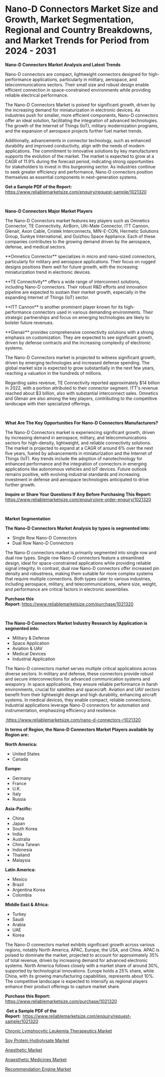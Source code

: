 <p><h1>Nano-D Connectors Market Size and Growth, Market Segmentation, Regional and Country Breakdowns, and Market Trends for Period from 2024 -  2031</h1></p><p><strong>Nano-D Connectors Market Analysis and Latest Trends</strong></p>
<p><p>Nano-D connectors are compact, lightweight connectors designed for high-performance applications, particularly in military, aerospace, and telecommunications sectors. Their small size and robust design enable efficient connection in space-constrained environments while providing reliable electrical performance.</p><p>The Nano-D Connectors Market is poised for significant growth, driven by the increasing demand for miniaturization in electronic devices. As industries push for smaller, more efficient components, Nano-D connectors offer an ideal solution, facilitating the integration of advanced technologies. The growth of the Internet of Things (IoT), military modernization programs, and the expansion of aerospace projects further fuel market trends.</p><p>Additionally, advancements in connector technology, such as enhanced durability and improved conductivity, align with the needs of modern applications. The commitment to innovative solutions by key manufacturers supports the evolution of the market. The market is expected to grow at a CAGR of 11.9% during the forecast period, indicating strong opportunities for stakeholders to invest in this burgeoning sector. As industries continue to seek greater efficiency and performance, Nano-D connectors position themselves as essential components in next-generation systems.</p></p>
<p><strong>Get a Sample PDF of the Report:&nbsp;</strong> <a href="https://www.reliablemarketsize.com/enquiry/request-sample/1021320?utm_campaign=1838&utm_medium=2&utm_source=Github&utm_content=ia&utm_term=04122024&utm_id=nano-d-connectors">https://www.reliablemarketsize.com/enquiry/request-sample/1021320</a></p>
<p>&nbsp;</p>
<p><strong>Nano-D Connectors Major Market Players</strong></p>
<p><p>The Nano-D Connectors market features key players such as Omnetics Connector, TE Connectivity, AirBorn, Ulti-Mate Connector, ITT Cannon, Glenair, Axon Cable, Cristek Interconnects, MIN-E-CON, Hermetic Solutions Group, Sunkye International, and Guizhou Space Appliance. Each of these companies contributes to the growing demand driven by the aerospace, defense, and medical sectors.</p><p>**Omnetics Connector** specializes in micro and nano-sized connectors, particularly for military and aerospace applications. Their focus on rugged designs positions them well for future growth, with the increasing miniaturization trend in electronic devices.</p><p>**TE Connectivity** offers a wide range of interconnect solutions, including Nano-D connectors. Their robust R&D efforts and innovation pipeline are expected to sustain their market growth, especially in the expanding Internet of Things (IoT) sector.</p><p>**ITT Cannon** is another prominent player known for its high-performance connectors used in various demanding environments. Their strategic partnerships and focus on emerging technologies are likely to bolster future revenues.</p><p>**Glenair** provides comprehensive connectivity solutions with a strong emphasis on customization. They are expected to see significant growth, driven by defense contracts and the increasing complexity of electronic systems.</p><p>The Nano-D Connectors market is projected to witness significant growth, driven by emerging technologies and increased defense spending. The global market size is expected to grow substantially in the next few years, reaching a valuation in the hundreds of millions.</p><p>Regarding sales revenue, TE Connectivity reported approximately $14 billion in 2022, with a portion attributed to their connector segment. ITT's revenue reached about $3 billion, also with substantial interconnect sales. Omnetics and Glenair are also among the key players, contributing to the competitive landscape with their specialized offerings.</p></p>
<p>&nbsp;</p>
<p><strong>What Are The Key Opportunities For Nano-D Connectors Manufacturers?</strong></p>
<p><p>The Nano-D Connectors market is experiencing significant growth, driven by increasing demand in aerospace, military, and telecommunications sectors for high-density, lightweight, and reliable connectivity solutions. The market is projected to expand at a CAGR of around 6% over the next five years, fueled by advancements in miniaturization and the Internet of Things (IoT). Key trends include the adoption of nanotechnology for enhanced performance and the integration of connectors in emerging applications like autonomous vehicles and IoT devices. Future outlook remains positive, with evolving industrial standards and increasing investment in defense and aerospace technologies anticipated to drive further growth.</p></p>
<p><strong>Inquire or Share Your Questions If Any Before Purchasing This Report:</strong> <a href="https://www.reliablemarketsize.com/enquiry/pre-order-enquiry/1021320?utm_campaign=1838&utm_medium=2&utm_source=Github&utm_content=ia&utm_term=04122024&utm_id=nano-d-connectors">https://www.reliablemarketsize.com/enquiry/pre-order-enquiry/1021320</a></p>
<p>&nbsp;</p>
<p><strong>Market Segmentation</strong></p>
<p><strong>The Nano-D Connectors Market Analysis by types is segmented into:</strong></p>
<p><ul><li>Single Row Nano-D Connectors</li><li>Dual Row Nano-D Connectors</li></ul></p>
<p><p>The Nano-D connectors market is primarily segmented into single row and dual row types. Single row Nano-D connectors feature a streamlined design, ideal for space-constrained applications while providing reliable signal integrity. In contrast, dual row Nano-D connectors offer increased pin density and robustness, making them suitable for more complex systems that require multiple connections. Both types cater to various industries, including aerospace, military, and telecommunications, where size, weight, and performance are critical factors in electronic assemblies.</p></p>
<p><strong>Purchase this Report:&nbsp;</strong><a href="https://www.reliablemarketsize.com/purchase/1021320?utm_campaign=1838&utm_medium=2&utm_source=Github&utm_content=ia&utm_term=04122024&utm_id=nano-d-connectors">https://www.reliablemarketsize.com/purchase/1021320</a></p>
<p>&nbsp;</p>
<p><strong>The Nano-D Connectors Market Industry Research by Application is segmented into:</strong></p>
<p><ul><li>Military & Defense</li><li>Space Application</li><li>Aviation & UAV</li><li>Medical Devices</li><li>Industrial Application</li></ul></p>
<p><p>The Nano-D connectors market serves multiple critical applications across diverse sectors. In military and defense, these connectors provide robust and secure interconnections for advanced communication systems and weaponry. In space applications, they ensure reliable performance in harsh environments, crucial for satellites and spacecraft. Aviation and UAV sectors benefit from their lightweight design and high durability, enhancing aircraft systems. In medical devices, they enable compact, reliable connections. Industrial applications leverage Nano-D connectors for automation and instrumentation, emphasizing efficiency and resilience.</p></p>
<p><a href="https://www.reliablemarketsize.com/nano-d-connectors-r1021320?utm_campaign=1838&utm_medium=2&utm_source=Github&utm_content=ia&utm_term=04122024&utm_id=nano-d-connectors">&nbsp;https://www.reliablemarketsize.com/nano-d-connectors-r1021320</a></p>
<p><strong>In terms of Region, the Nano-D Connectors Market Players available by Region are:</strong></p>
<p>
    <p> <strong> North America: </strong>
        <ul>
            <li>United States</li>
            <li>Canada</li>
        </ul>
        </p> 
    <p> <strong> Europe: </strong>
        <ul>
            <li>Germany</li>
            <li>France</li>
            <li>U.K.</li>
            <li>Italy</li>
            <li>Russia</li>
        </ul>
        </p> 
    <p> <strong> Asia-Pacific: </strong>
        <ul>
            <li>China</li>
            <li>Japan</li>
            <li>South Korea</li>
            <li>India</li>
            <li>Australia</li>
            <li>China Taiwan</li>
            <li>Indonesia</li>
            <li>Thailand</li>
            <li>Malaysia</li>
        </ul>
        </p> 
    <p> <strong> Latin America: </strong>
        <ul>
            <li>Mexico</li>
            <li>Brazil</li>
            <li>Argentina Korea</li>
            <li>Colombia</li>
        </ul>
        </p> 
    <p> <strong> Middle East & Africa: </strong>
        <ul>
            <li>Turkey</li>
            <li>Saudi</li>
            <li>Arabia</li>
            <li>UAE</li>
            <li>Korea</li>
        </ul>
    </p>
    </p>
<p><p>The Nano-D connectors market exhibits significant growth across various regions, notably North America, APAC, Europe, the USA, and China. APAC is poised to dominate the market, projected to account for approximately 35% of total revenue, driven by increasing demand for advanced electronic systems. North America follows closely with a market share of around 30%, supported by technological innovations. Europe holds a 25% share, while China, with its growing manufacturing capabilities, represents about 10%. The competitive landscape is expected to intensify as regional players enhance their product offerings to capture market share.</p></p>
<p><strong>Purchase this Report: </strong><a href="https://www.reliablemarketsize.com/purchase/1021320?utm_campaign=1838&utm_medium=2&utm_source=Github&utm_content=ia&utm_term=04122024&utm_id=nano-d-connectors">https://www.reliablemarketsize.com/purchase/1021320</a></p>
<p>&nbsp;<strong>Get a Sample PDF of the Report:&nbsp;&nbsp;</strong><a href="https://www.reliablemarketsize.com/enquiry/request-sample/1021320?utm_campaign=1838&utm_medium=2&utm_source=Github&utm_content=ia&utm_term=04122024&utm_id=nano-d-connectors">https://www.reliablemarketsize.com/enquiry/request-sample/1021320</a></p>
<p><strong></strong></p>
<p><p><a href="https://www.linkedin.com/pulse/chronic-lymphocytic-leukemia-therapeutics-market-analysis-axtze?utm_campaign=1838&utm_medium=2&utm_source=Github&utm_content=ia&utm_term=04122024&utm_id=nano-d-connectors">Chronic Lymphocytic Leukemia Therapeutics Market</a></p><p><a href="https://www.linkedin.com/pulse/soy-protein-hydrolysate-market-research-report-drivers-critical-boluf?utm_campaign=1838&utm_medium=2&utm_source=Github&utm_content=ia&utm_term=04122024&utm_id=nano-d-connectors">Soy Protein Hydrolysate Market</a></p><p><a href="https://issuu.com/reportprime-2/docs/anesthetic-market-size-2030.pptx?utm_campaign=1838&utm_medium=2&utm_source=Github&utm_content=ia&utm_term=04122024&utm_id=nano-d-connectors">Anesthetic Market</a></p><p><a href="https://issuu.com/reportprime-2/docs/anaesthetic-medicines-market-size-2030.pptx?utm_campaign=1838&utm_medium=2&utm_source=Github&utm_content=ia&utm_term=04122024&utm_id=nano-d-connectors">Anaesthetic Medicines Market</a></p><p><a href="https://www.linkedin.com/pulse/analyzing-recommendation-engine-market-trends-size-share-pr3ie?utm_campaign=1838&utm_medium=2&utm_source=Github&utm_content=ia&utm_term=04122024&utm_id=nano-d-connectors">Recommendation Engine Market</a></p></p>